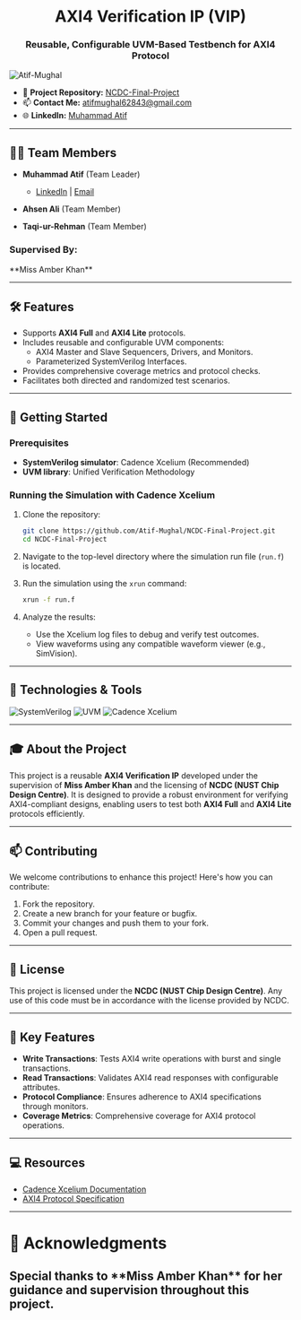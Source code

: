 <h1 align="center">AXI4 Verification IP (VIP)</h1>
<h3 align="center">Reusable, Configurable UVM-Based Testbench for AXI4 Protocol</h3>

<p align="left">
  <img src="https://komarev.com/ghpvc/?username=Atif-Mughal&label=Project%20views&color=0e75b6&style=flat" alt="Atif-Mughal" />
</p>

- 🔭 **Project Repository:** [NCDC-Final-Project](https://github.com/Atif-Mughal/NCDC-Final-Project.git)
- 📫 **Contact Me:** [atifmughal62843@gmail.com](mailto:atifmughal62843@gmail.com)
- 🌐 **LinkedIn:** [Muhammad Atif](https://www.linkedin.com/in/atif-mughal-62a00027b/)

---

<h2 align="left">👩‍💻 Team Members</h2>

- **Muhammad Atif** (Team Leader)  
  - [LinkedIn](https://www.linkedin.com/in/atif-mughal-62a00027b/) | [Email](mailto:atifmughal62843@gmail.com)

- **Ahsen Ali** (Team Member)

- **Taqi-ur-Rehman** (Team Member)

<h3>Supervised By:</h3>
 **Miss Amber Khan**

---

<h2 align="left">🛠️ Features</h2>

- Supports **AXI4 Full** and **AXI4 Lite** protocols.
- Includes reusable and configurable UVM components:
  - AXI4 Master and Slave Sequencers, Drivers, and Monitors.
  - Parameterized SystemVerilog Interfaces.
- Provides comprehensive coverage metrics and protocol checks.
- Facilitates both directed and randomized test scenarios.

---

<h2 align="left">🚀 Getting Started</h2>

### Prerequisites

- **SystemVerilog simulator**: Cadence Xcelium (Recommended)
- **UVM library**: Unified Verification Methodology

### Running the Simulation with Cadence Xcelium

1. Clone the repository:
   ```bash
   git clone https://github.com/Atif-Mughal/NCDC-Final-Project.git
   cd NCDC-Final-Project
   ```

2. Navigate to the top-level directory where the simulation run file (`run.f`) is located.

3. Run the simulation using the `xrun` command:
   ```bash
   xrun -f run.f
   ```

4. Analyze the results:
   - Use the Xcelium log files to debug and verify test outcomes.
   - View waveforms using any compatible waveform viewer (e.g., SimVision).

---

<h2 align="left">🔧 Technologies & Tools</h2>

![SystemVerilog](https://img.shields.io/badge/-SystemVerilog-3776AB?style=flat-square&logo=systemverilog&logoColor=white)
![UVM](https://img.shields.io/badge/-UVM-3776AB?style=flat-square&logo=uvm&logoColor=white)
![Cadence Xcelium](https://img.shields.io/badge/-Cadence_Xcelium-00599C?style=flat-square&logo=cadence&logoColor=white)

---

<h2 align="left">🎓 About the Project</h2>

This project is a reusable **AXI4 Verification IP** developed under the supervision of **Miss Amber Khan** and the licensing of **NCDC (NUST Chip Design Centre)**. It is designed to provide a robust environment for verifying AXI4-compliant designs, enabling users to test both **AXI4 Full** and **AXI4 Lite** protocols efficiently.

---

<h2 align="left">📫 Contributing</h2>

We welcome contributions to enhance this project! Here's how you can contribute:

1. Fork the repository.
2. Create a new branch for your feature or bugfix.
3. Commit your changes and push them to your fork.
4. Open a pull request.

---

<h2 align="left">📜 License</h2>

This project is licensed under the **NCDC (NUST Chip Design Centre)**. Any use of this code must be in accordance with the license provided by NCDC.

---

<h2 align="left">🔑 Key Features</h2>

- **Write Transactions**: Tests AXI4 write operations with burst and single transactions.
- **Read Transactions**: Validates AXI4 read responses with configurable attributes.
- **Protocol Compliance**: Ensures adherence to AXI4 specifications through monitors.
- **Coverage Metrics**: Comprehensive coverage for AXI4 protocol operations.

---

<h2 align="left">💻 Resources</h2>

- [Cadence Xcelium Documentation](https://www.cadence.com/content/cadence-www/global/en_US/home/tools/system-design-and-verification/simulation-and-testbench-verification/xcelium-simulator.html)
- [AXI4 Protocol Specification](https://developer.arm.com/documentation/ihi0022/latest)

---

<h1 align="left">🙌 Acknowledgments</h2>

<h2 align="centre">Special thanks to **Miss Amber Khan** for her guidance and supervision throughout this project.</h2>
